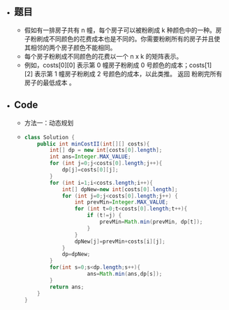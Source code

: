 - ## 题目
	- 假如有一排房子共有 n 幢，每个房子可以被粉刷成 k 种颜色中的一种。房子粉刷成不同颜色的花费成本也是不同的。你需要粉刷所有的房子并且使其相邻的两个房子颜色不能相同。
	- 每个房子粉刷成不同颜色的花费以一个 n x k 的矩阵表示。
	- 例如，costs[0][0] 表示第 0 幢房子粉刷成 0 号颜色的成本；costs[1][2] 表示第 1 幢房子粉刷成 2 号颜色的成本，以此类推。
	  返回 粉刷完所有房子的最低成本 。
- ## Code
	- 方法一：动态规划
	- ```java
	  class Solution {
	      public int minCostII(int[][] costs){
	          int[] dp = new int[costs[0].length];
	          int ans=Integer.MAX_VALUE;
	          for (int j=0;j<costs[0].length;j++){
	              dp[j]=costs[0][j];
	          }
	          for (int i=1;i<costs.length;i++){
	              int[] dpNew=new int[costs[0].length];
	              for (int j=0;j<costs[0].length;j++) {
	                  int prevMin=Integer.MAX_VALUE;
	                  for (int t=0;t<costs[0].length;t++){
	                      if (t!=j) {
	                          prevMin=Math.min(prevMin, dp[t]);
	                      }
	                  }
	                  dpNew[j]=prevMin+costs[i][j];
	              }
	              dp=dpNew;
	          }
	          for(int s=0;s<dp.length;s++){
	                      ans=Math.min(ans,dp[s]);
	          }
	          return ans;
	      }
	  }
	  
	  ```